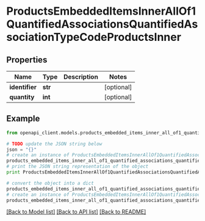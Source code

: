 # ProductsEmbeddedItemsInnerAllOf1QuantifiedAssociationsQuantifiedAssociationTypeCodeProductsInner


## Properties
Name | Type | Description | Notes
------------ | ------------- | ------------- | -------------
**identifier** | **str** |  | [optional] 
**quantity** | **int** |  | [optional] 

## Example

```python
from openapi_client.models.products_embedded_items_inner_all_of1_quantified_associations_quantified_association_type_code_products_inner import ProductsEmbeddedItemsInnerAllOf1QuantifiedAssociationsQuantifiedAssociationTypeCodeProductsInner

# TODO update the JSON string below
json = "{}"
# create an instance of ProductsEmbeddedItemsInnerAllOf1QuantifiedAssociationsQuantifiedAssociationTypeCodeProductsInner from a JSON string
products_embedded_items_inner_all_of1_quantified_associations_quantified_association_type_code_products_inner_instance = ProductsEmbeddedItemsInnerAllOf1QuantifiedAssociationsQuantifiedAssociationTypeCodeProductsInner.from_json(json)
# print the JSON string representation of the object
print ProductsEmbeddedItemsInnerAllOf1QuantifiedAssociationsQuantifiedAssociationTypeCodeProductsInner.to_json()

# convert the object into a dict
products_embedded_items_inner_all_of1_quantified_associations_quantified_association_type_code_products_inner_dict = products_embedded_items_inner_all_of1_quantified_associations_quantified_association_type_code_products_inner_instance.to_dict()
# create an instance of ProductsEmbeddedItemsInnerAllOf1QuantifiedAssociationsQuantifiedAssociationTypeCodeProductsInner from a dict
products_embedded_items_inner_all_of1_quantified_associations_quantified_association_type_code_products_inner_form_dict = products_embedded_items_inner_all_of1_quantified_associations_quantified_association_type_code_products_inner.from_dict(products_embedded_items_inner_all_of1_quantified_associations_quantified_association_type_code_products_inner_dict)
```
[[Back to Model list]](../README.md#documentation-for-models) [[Back to API list]](../README.md#documentation-for-api-endpoints) [[Back to README]](../README.md)


